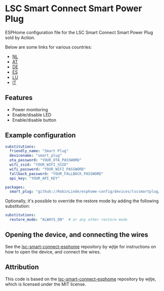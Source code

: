 # LSC Smart Connect Smart Power Plug

ESPHome configuration file for the LSC Smart Connect Smart Power Plug sold by Action.

Below are some links for various countries:

- [NL](https://www.action.com/nl-nl/p/3202087/lsc-smart-connect-slimme-stekker/)
- [AT](https://www.action.com/de-at/p/3202087/lsc-smart-connect-intelligenter-stecker/)
- [DE](https://www.action.com/de-de/p/3202087/lsc-smart-connect-intelligenter-stecker/)
- [ES](https://www.action.com/es-es/p/3202087/enchufe-inteligente-lsc-smart-connect/)
- [LU](https://www.action.com/fr-lu/p/3202087/prise-connectee-lsc-smart-connect/)
- [IT](https://www.action.com/it-it/p/3202087/presa-intelligente-lsc-smart-connect/)

## Features

- Power monitoring
- Enable/disable LED
- Enable/disable button

## Example configuration

```yaml
substitutions:
  friendly_name: "Smart Plug"
  devicename: "smart_plug"
  ota_password: "YOUR_OTA_PASSWORD"
  wifi_ssid: "YOUR_WIFI_SSID"
  wifi_password: "YOUR_WIFI_PASSWORD"
  fallback_password: "YOUR_FALLBACK_PASSWORD"
  api_key: "YOUR_API_KEY"

packages:
  smart_plug: "github://RobinLinde/esphome-config/devices/lscsmartplug/lscsmartplug.yaml@main"
```

Optionally, it's possible to override the restore mode by adding the following substitution:

```yaml
substitutions:
  restore_mode: "ALWAYS_ON"  # or any other restore mode
```

## Opening the device, and connecting the wires

See the [lsc-smart-connect-esphome](https://github.com/wjtje/lsc-smart-connect-esphome/blob/main/power-plug/README.md) repository by wjtje for instructions on how to open the device, and connect the wires.

## Attribution

This code is based on the [lsc-smart-connect-esphome](https://github.com/wjtje/lsc-smart-connect-esphome) repository by wjtje, which is licensed under the MIT license.